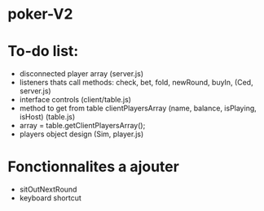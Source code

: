 # poker-V2

# To-do list:
- disconnected player array (server.js)
- listeners thats call methods: check, bet, fold, newRound, buyIn, (Ced, server.js)
- interface controls (client/table.js)
- method to get from table clientPlayersArray (name, balance, isPlaying, isHost) (table.js)
- array = table.getClientPlayersArray();
- players object design (Sim, player.js)

# Fonctionnalites a ajouter
- sitOutNextRound
- keyboard shortcut

